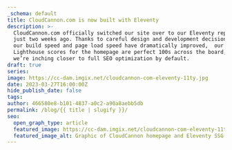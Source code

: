 ```yaml
---
_schema: default
title: CloudCannon.com is now built with Eleventy
description: >-
  CloudCannon.com officially switched our site over to our Eleventy repository
  just two weeks ago. Thanks to careful design and development decisions, both
  our build speed and page load speed have dramatically improved,  our
  Lighthouse scores for the homepage are perfect 100s across the board, and
  we’re inching closer to full SEO optimization by default.
draft: true
series:
image: https://cc-dam.imgix.net/cloudcannon-com-eleventy-11ty.jpg
date: 2023-03-27T16:00:00Z
hide_publish_date: false
tags:
author: 466580e8-b101-4837-a0c2-a90a8aebb5db
permalink: /blog/{{ title | slugify }}/
seo:
  open_graph_type: article
  featured_image: https://cc-dam.imgix.net/cloudcannon-com-eleventy-11ty.jpg
  featured_image_alt: Graphic of CloudCannon homepage and Eleventy SSG logo
---
```

